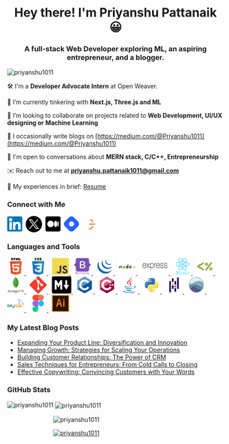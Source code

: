 <h1 align="center">Hey there! I'm Priyanshu Pattanaik 😀</h1>
<h3 align="center">A full-stack Web Developer exploring ML, an aspiring entrepreneur, and a blogger.</h3>

<p align="left"> <img src="https://komarev.com/ghpvc/?username=priyanshu1011&label=Profile%20Peeks&color=1100ff&style=flat-square" alt="priyanshu1011" /> </p>

🛠️ I'm a **Developer Advocate Intern** at Open Weaver.

🔭 I’m currently tinkering with **Next.js, Three.js and ML**

🙌 I’m looking to collaborate on projects related to **Web Development, UI/UX designing or Machine Learning**

📝 I occasionally write blogs on [https://medium.com/@Priyanshu1011](https://medium.com/@Priyanshu1011)

💬 I'm open to conversations about **MERN stack, C/C++, Entrepreneurship**

✉️ Reach out to me at **priyanshu.pattanaik1011@gmail.com**

📄 My experiences in brief: [Resume](https://drive.google.com/file/d/1sCXmJzVhZWhhdofGqm_uryZJM5krik2w/view)

<h3 align="left">Connect with Me</h3>
<p align="left">
<a href="https://linkedin.com/in/priyanshu-pattanaik" target="blank"><img align="center" src="assets/linkedin-logo.png" alt="priyanshu-pattanaik" height="35" width="35" /></a>&nbsp;
<a href="https://twitter.com/priyanshu_1011" target="blank"><img align="center" src="assets/twitter-logo.png" alt="priyanshu_1011" height="38" width="38" /></a>&nbsp;
<a href="https://medium.com/@priyanshu1011" target="blank"><img align="center" src="assets/medium-logo.png" alt="@priyanshu1011" height="35" width="35" /></a>&nbsp;
<a href="https://hashnode.com/@priyanshu1011" target="blank"><img align="center" src="assets/hashnode-logo.png" alt="@priyanshu1011" height="35" width="35" /></a>&nbsp;
<a href="https://www.leetcode.com/priyanshu1011" target="blank"><img align="center" src="assets/leetcode-logo.png" alt="priyanshu1011" height="38" width="35" /></a>
</p>

<h3 align="left">Languages and Tools</h3>
<p align="left">
<a href="https://www.w3.org/html/" target="_blank" rel="noreferrer"> <img src="assets/html-logo.svg" alt="html5" width="40" height="40"/> </a>&nbsp;
<a href="https://www.w3schools.com/css/" target="_blank" rel="noreferrer"> <img src="assets/css-logo.svg" alt="css3" width="40" height="40"/> </a>&nbsp;
<a href="https://developer.mozilla.org/en-US/docs/Web/JavaScript" target="_blank" rel="noreferrer"> <img src="assets/javascript-logo.svg" alt="javascript" width="40" height="40"/> </a>&nbsp;
<a href="https://getbootstrap.com" target="_blank" rel="noreferrer"> <img src="assets/bootstrap-logo.svg" alt="bootstrap" width="40" height="40"/> </a>&nbsp;
<a href="https://jquery.com/" target="_blank" rel="noreferrer"> <img src="assets/jquery-logo.png" alt="jquery" width="40" height="40"/> </a>&nbsp;
<a href="https://nodejs.org" target="_blank" rel="noreferrer"> <img src="assets/nodejs-logo.svg" alt="nodejs" width="40" height="40"/> </a>&nbsp;
<a href="https://expressjs.com" target="_blank" rel="noreferrer"> <img src="assets/expressjs-logo.png" alt="express-js" width="65" height="40" /> </a>&nbsp;
<a href="https://reactjs.org/" target="_blank" rel="noreferrer"> <img src="assets/reactjs-logo.svg" alt="react-js" width="40" height="40"/> </a>&nbsp;
<a href="https://ejs.co/" target="_blank" rel="noreferrer"> <img src="assets/ejs-logo.png" alt="ejs" width="40" height="40"/> </a>&nbsp;
<a href="https://www.mongodb.com/" target="_blank" rel="noreferrer"> <img src="assets/mongodb-logo.svg" alt="mongodb" width="40" height="40"/> </a>&nbsp;
<a href="https://git-scm.com/" target="_blank" rel="noreferrer"> <img src="assets/git-logo.svg" alt="git" width="40" height="40"/> </a>&nbsp;
<a href="https://www.markdownguide.org/" target="_blank" rel="noreferrer"> <img src="assets/markdown-logo.png" alt="markdown" width="45" height="40"/> </a>&nbsp;
<a href="https://www.cprogramming.com/" target="_blank" rel="noreferrer"> <img src="assets/c-logo.svg" alt="c" width="40" height="40"/> </a>&nbsp;
<a href="https://www.w3schools.com/cpp/" target="_blank" rel="noreferrer"> <img src="assets/cpp-logo.svg" alt="cplusplus" width="40" height="40"/> </a>&nbsp;
<a href="https://www.java.com" target="_blank" rel="noreferrer"> <img src="assets/java-logo.svg" alt="java" width="40" height="40"/> </a>&nbsp;
<a href="https://www.python.org" target="_blank" rel="noreferrer"> <img src="assets/python-logo.svg" alt="python" width="40" height="40"/> </a>&nbsp;
<a href="https://pandas.pydata.org/" target="_blank" rel="noreferrer"> <img src="assets/pandas-logo.svg" alt="pandas" width="40" height="40"/> </a>&nbsp;
<a href="https://seaborn.pydata.org/" target="_blank" rel="noreferrer"> <img src="assets/seaborn-logo.svg" alt="seaborn" width="40" height="40"/> </a>&nbsp;
<a href="https://www.mysql.com/" target="_blank" rel="noreferrer"> <img src="assets/mysql-logo.svg" alt="mysql" width="40" height="40"/> </a>&nbsp;
<a href="https://www.figma.com/" target="_blank" rel="noreferrer"> <img src="assets/figma-logo.svg" alt="figma" width="40" height="40"/> </a>&nbsp;
<a href="https://www.adobe.com/in/products/illustrator.html" target="_blank" rel="noreferrer"> <img src="assets/adobe-illustrator-logo.svg" alt="adobe-illustrator" width="40" height="40"/> </a> 
</p>


### My Latest Blog Posts
<!-- BLOG-POST-LIST:START -->
- [Expanding Your Product Line: Diversification and Innovation](https://medium.com/@Priyanshu1011/diversification-and-innovation-af56716fbf81?source=rss-85dab7c97519------2)
- [Managing Growth: Strategies for Scaling Your Operations](https://medium.com/@Priyanshu1011/managing-growth-strategies-for-scaling-your-operations-2f86772297a8?source=rss-85dab7c97519------2)
- [Building Customer Relationships: The Power of CRM](https://medium.com/@Priyanshu1011/building-customer-relationships-ef43804363a0?source=rss-85dab7c97519------2)
- [Sales Techniques for Entrepreneurs: From Cold Calls to Closing](https://medium.com/@Priyanshu1011/sales-techniques-for-entrepreneurs-from-cold-calls-to-closing-af7ad47b9dd6?source=rss-85dab7c97519------2)
- [Effective Copywriting: Convincing Customers with Your Words](https://medium.com/@Priyanshu1011/effective-copywriting-convincing-customers-ad73664d56bb?source=rss-85dab7c97519------2)
<!-- BLOG-POST-LIST:END -->

<h3 align="left">GitHub Stats</h3>

<p><img align="left" src="https://github-readme-stats.vercel.app/api/top-langs?username=priyanshu1011&show_icons=true&theme=dark&title_color=64CCC5&text_color=FFF5E0&bg_color=071952&locale=en&layout=compact" alt="priyanshu1011" height=195 /></p>

<p>&nbsp;<img align="center" src="https://github-readme-stats.vercel.app/api?username=priyanshu1011&show_icons=true&title_color=64CCC5&text_color=FFF5E0&theme=cobalt&bg_color=071952&locale=en" alt="priyanshu1011" /></p>

<p><img align="center" src="https://github-readme-streak-stats.herokuapp.com/?user=priyanshu1011&theme=dark" alt="priyanshu1011" /></p>

<p align="left"> <a href="https://github.com/ryo-ma/github-profile-trophy"><img src="https://github-profile-trophy.vercel.app/?username=priyanshu1011" alt="priyanshu1011" /></a> </p>
